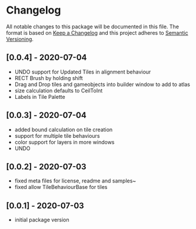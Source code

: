 # Changelog
All notable changes to this package will be documented in this file.
The format is based on [Keep a Changelog](http://keepachangelog.com/en/1.0.0/) and this project adheres to [Semantic Versioning](http://semver.org/spec/v2.0.0.html).

## [0.0.4] - 2020-07-04
- UNDO support for Updated Tiles in alignment behaviour
- RECT Brush by holding shift
- Drag and Drop tiles and gameobjects into builder window to add to atlas
- size calculation defaults to CeilToInt
- Labels in Tile Palette

## [0.0.3] - 2020-07-04
- added bound calculation on tile creation
- support for multiple tile behaviours
- color support for layers in more windows
- UNDO

## [0.0.2] - 2020-07-03
- fixed meta files for license, readme and samples~
- fixed allow TileBehaviourBase for tiles

## [0.0.1] - 2020-07-03
- initial package version